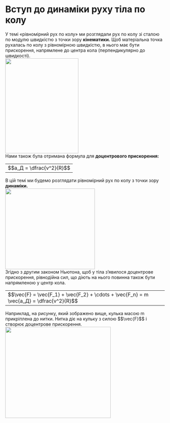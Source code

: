 # Вступ до динамiки руху тiла по колу

<div class="space">У темi «рiвномiрний рух по колу» ми розглядали рух по колу зi сталою по модулю швидкiстю з точки зору <b>кiнематики.</b> Щоб матерiальна точка рухалась по колу з рiвномiрною швидкiстю, в нього має бути прискорення, напрямлене до центра кола (перпендикулярно до швидкостi).</div>

<div class="space"><img class="image" width="231" height="300" src="https://rawgit.com/chudaol/ed-era-book-physics/master/images/chapter_6/1.png"></div>

<div class="space">Нами також була отримана формула для <span class="p1"><b>доцентрового прискорення:</b></span></div>

<div class="space"><div class="centered-table-wrapper">
<table class="centered-table">
<tr class="eq">
<td class="eq">
<p1>$$a_Д = \dfrac{v^2}{R}$$</p1>
</td>
</tr>
</table></div><div>

<div class="space">В цiй темi ми будемо розглядати рiвномiрний рух по колу з точки зору <b>динамiки.</b></div>

<div class="space"><img class="image" width="283" height="255" src="https://rawgit.com/chudaol/ed-era-book-physics/master/images/chapter_6/2.png"></div>

<div class="space">Згiдно з другим законом Ньютона, щоб у тiла з’явилося доцентрове прискорення, рiвнодiйна сил, що дiють на нього повинна також бути напрямленою у центр кола.</div>

<div class="space"><div class="centered-table-wrapper">
<table class="centered-table">
<tr class="eq">
<td class="eq">
<p1>$$\vec{F} = \vec{F_1} + \vec{F_2} + \cdots + \vec{F_n} = m \vec{a_Д} = \dfrac{v^2}{R}$$</p1>
</td>
</tr>
</table></div></div>

<div class="space">Наприклад, на рисунку, який зображено вище, кулька масою m прикрiплена до нитки. Нитка дiє на кульку з силою $$\vec{F}$$ i створює доцентрове прискорення.</div>

<img class="image" width="333" height="288" src="https://rawgit.com/chudaol/ed-era-book-physics/master/images/chapter_6/3.png">